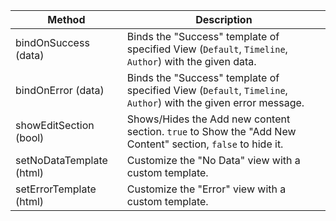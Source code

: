 ﻿   Method					|  Description											
----------------------------|----------------------------------------------------------------------------------------------
bindOnSuccess (data)		| Binds the "Success" template of specified View (`Default`, `Timeline`, `Author`) with the given data.
bindOnError	 (data)			| Binds the "Success" template of specified View (`Default`, `Timeline`, `Author`) with the given error message.
showEditSection	(bool)		| Shows/Hides the Add new content section. `true` to Show the "Add New Content" section, `false` to hide it.
setNoDataTemplate (html)	| Customize the "No Data" view with a custom template.
setErrorTemplate (html)		| Customize the "Error" view with a custom template.
